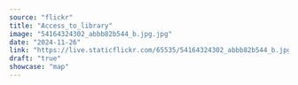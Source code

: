 ```yaml
---
source: "flickr"
title: "Access_to_library"
image: "54164324302_abbb82b544_b.jpg.jpg"
date: "2024-11-26"
link: "https://live.staticflickr.com/65535/54164324302_abbb82b544_b.jpg"
draft: "true"
showcase: "map"
---
```

